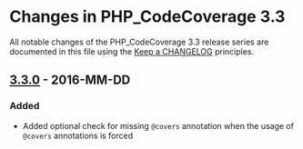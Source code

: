 # Changes in PHP_CodeCoverage 3.3

All notable changes of the PHP_CodeCoverage 3.3 release series are documented in this file using the [Keep a CHANGELOG](http://keepachangelog.com/) principles.

## [3.3.0] - 2016-MM-DD

### Added

* Added optional check for missing `@covers` annotation when the usage of `@covers` annotations is forced

[3.3.0]: https://github.com/sebastianbergmann/php-code-coverage/compare/3.2...3.3.0


